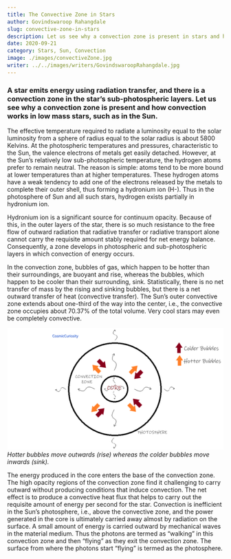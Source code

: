 ```yaml
---
title: The Convective Zone in Stars
author: Govindswaroop Rahangdale
slug: convective-zone-in-stars
description: Let us see why a convection zone is present in stars and how convection works in low mass stars, such as in the Sun.
date: 2020-09-21
category: Stars, Sun, Convection
image: ./images/convectiveZone.jpg
writer: ../../images/writers/GovindswaroopRahangdale.jpg
---
```


### A star emits energy using radiation transfer, and there is a convection zone in the star’s sub-photospheric layers. Let us see why a convection zone is present and how convection works in low mass stars, such as in the Sun.

The effective temperature required to radiate a luminosity equal to the solar luminosity from a sphere of radius equal to the solar radius is about 5800 Kelvins. At the photospheric temperatures and pressures, characteristic to the Sun, the valence electrons of metals get easily detached. However, at the Sun’s relatively low sub-photospheric temperature, the hydrogen atoms prefer to remain neutral. The reason is simple: atoms tend to be more bound at lower temperatures than at higher temperatures. These hydrogen atoms have a weak tendency to add one of the electrons released by the metals to complete their outer shell, thus forming a hydronium ion (H-). Thus in the photosphere of Sun and all such stars, hydrogen exists partially in hydronium ion.

Hydronium ion is a significant source for continuum opacity. Because of this, in the outer layers of the star, there is so much resistance to the free flow of outward radiation that radiative transfer or radiative transport alone cannot carry the requisite amount stably required for net energy balance. Consequently, a zone develops in photospheric and sub-photospheric layers in which convection of energy occurs.

In the convection zone, bubbles of gas, which happen to be hotter than their surroundings, are buoyant and rise, whereas the bubbles, which happen to be cooler than their surrounding, sink. Statistically, there is no net transfer of mass by the rising and sinking bubbles, but there is a net outward transfer of heat (convective transfer). The Sun’s outer convective zone extends about one-third of the way into the center, i.e., the convective zone occupies about 70.37% of the total volume. Very cool stars may even be completely convective.

![Convection](./images/stars.png)
_Hotter bubbles move outwards (rise) whereas the colder bubbles move inwards (sink)._

The energy produced in the core enters the base of the convection zone. The high opacity regions of the convection zone find it challenging to carry outward without producing conditions that induce convection. The net effect is to produce a convective heat flux that helps to carry out the requisite amount of energy per second for the star. Convection is inefficient in the Sun’s photosphere, i.e., above the convective zone, and the power generated in the core is ultimately carried away almost by radiation on the surface. A small amount of energy is carried outward by mechanical waves in the material medium.
Thus the photons are termed as “walking” in this convection zone and then “flying” as they exit the convection zone. The surface from where the photons start “flying” is termed as the photosphere.